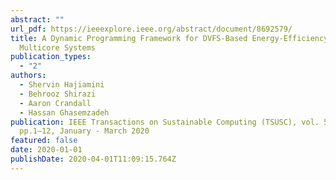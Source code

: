 ```yaml
---
abstract: ""
url_pdf: https://ieeexplore.ieee.org/abstract/document/8692579/
title: A Dynamic Programming Framework for DVFS-Based Energy-Efficiency in
  Multicore Systems
publication_types:
  - "2"
authors:
  - Shervin Hajiamini
  - Behrooz Shirazi
  - Aaron Crandall
  - Hassan Ghasemzadeh
publication: IEEE Transactions on Sustainable Computing (TSUSC), vol. 5, no. 1,
  pp.1–12, January - March 2020
featured: false
date: 2020-01-01
publishDate: 2020-04-01T11:09:15.764Z
---
```

